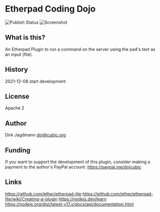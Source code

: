 # Etherpad Coding Dojo
![Publish Status](https://github.com/ether/ep_codingdojo/workflows/Node.js%20Package/badge.svg)
![Screenshot](https://user-images.githubusercontent.com/220864/107214131-5c3dd600-6a01-11eb-82d9-b2d67ec8ae93.png)
## What is this?
An Etherpad Plugin to run a command on the server using the pad's text as an input (file).
## History
2021-12-08 start development
## License
Apache 2
## Author
Dirk Jagdmann <doj@cubic.org>
## Funding
If you want to support the development of this plugin, consider making a
payment to the author's PayPal account: https://paypal.me/dojcubic
## Links
https://github.com/ether/etherpad-lite
https://github.com/ether/etherpad-lite/wiki/Creating-a-plugin
https://nodejs.dev/learn
https://nodejs.org/dist/latest-v17.x/docs/api/documentation.html
